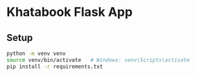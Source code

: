 # Khatabook Flask App

## Setup
```bash
python -m venv venv
source venv/bin/activate   # Windows: venv\Scripts\activate
pip install -r requirements.txt
